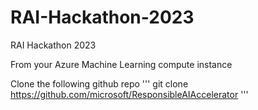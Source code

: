 # RAI-Hackathon-2023
RAI Hackathon 2023

From your Azure Machine Learning compute instance 

Clone the following github repo 
'''
git clone https://github.com/microsoft/ResponsibleAIAccelerator
'''
